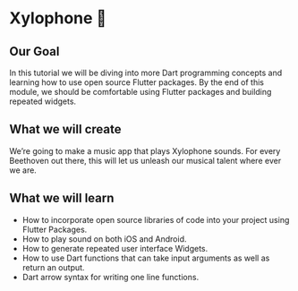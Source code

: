 # Xylophone 🎹

## Our Goal

In this tutorial we will be diving into more Dart programming concepts and learning how to use open source Flutter packages. By the end of this module, we should be comfortable using Flutter packages and building repeated widgets.


## What we will create

We’re going to make a music app that plays Xylophone sounds. For every Beethoven out there, this will let us unleash our musical talent where ever we are.

## What we will learn

- How to incorporate open source libraries of code into your project using Flutter Packages.
- How to play sound on both iOS and Android.
- How to generate repeated user interface Widgets.
- How to use Dart functions that can take input arguments as well as return an output.
- Dart arrow syntax for writing one line functions.
